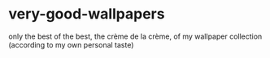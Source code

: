 # very-good-wallpapers
only the best of the best, the crème de la crème, of my wallpaper collection (according to my own personal taste)
